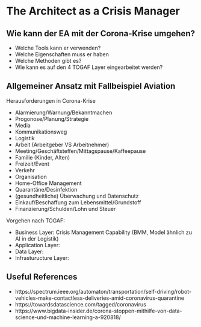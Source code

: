 ﻿# The Architect as a Crisis Manager

<h2> Wie kann der EA mit der Corona-Krise umgehen? </h2>
<ul> 
<li> Welche Tools kann er verwenden? </li>
<li> Welche Eigenschaften muss er haben </li>
<li> Welche Methoden gibt es? </li>
<li> Wie kann es auf den 4 TOGAF Layer eingearbeitet werden? </li>
</ul>

<h2>Allgemeiner Ansatz mit Fallbeispiel Aviation </h2>
Herausforderungen in Corona-Krise</br>
<ul>
	<li>Alarmierung/Warnung/Bekanntmachen</li> 
	<li>Progonose/Planung/Strategie</li>
	<li>Media</li> 
	<li>Kommunikationsweg</li>
	<li>Logistik</li>
	<li>Arbeit (Arbeitgeber VS Arbeitnehmer)</li>
	<li>Meeting/Geschäftsteffen/Mittagspause/Kaffeepause</li>
	<li>Familie (Kinder, Alten)</li>
	<li>Freizeit/Event</li>
	<li>Verkehr</li>
	<li>Organisation</li>
	<li>Home-Office Management</li>
	<li>Quarantäne/Desinfektion</li>
	<li>(gesundheitliche) Überwachung und Datenschutz</li>
	<li>Einkauf/Beschaffung zum Lebensmittel/Grundstoff</li>
	<li>Finanzierung/Schulden/Lohn und Steuer</li>
</ul>

Vorgehen nach TOGAF: </br>
<ul>
<li> Business Layer: Crisis Management Capability (BMM, Model ähnlich zu AI in der Logistik) </li>
<li> Application Layer: </li>
<li> Data Layer: </li>
<li> Infrasturucture Layer: </li>  
</ul>

<h2>Useful References</h2>

<ul>
  <li>https://spectrum.ieee.org/automaton/transportation/self-driving/robot-vehicles-make-contactless-deliveries-amid-coronavirus-quarantine </li>
  <li>https://towardsdatascience.com/tagged/coronavirus</li>
  <li>https://www.bigdata-insider.de/corona-stoppen-mithilfe-von-data-science-und-machine-learning-a-920818/</li>
</ul>

